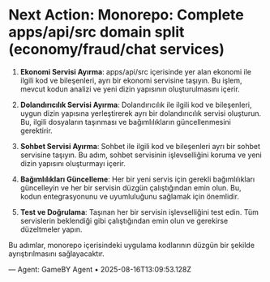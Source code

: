 # Next Action: Monorepo: Complete apps/api/src domain split (economy/fraud/chat services)

1. **Ekonomi Servisi Ayırma**: apps/api/src içerisinde yer alan ekonomi ile ilgili kod ve bileşenleri, ayrı bir ekonomi servisine taşıyın. Bu işlem, mevcut kodun analizi ve yeni dizin yapısının oluşturulmasını içerir.

2. **Dolandırıcılık Servisi Ayırma**: Dolandırıcılık ile ilgili kod ve bileşenleri, uygun dizin yapısına yerleştirerek ayrı bir dolandırıcılık servisi oluşturun. Bu, ilgili dosyaların taşınması ve bağımlılıkların güncellenmesini gerektirir.

3. **Sohbet Servisi Ayırma**: Sohbet ile ilgili kod ve bileşenleri ayrı bir sohbet servisine taşıyın. Bu adım, sohbet servisinin işlevselliğini koruma ve yeni dizin yapısını oluşturmayı içerir.

4. **Bağımlılıkları Güncelleme**: Her bir yeni servis için gerekli bağımlılıkları güncelleyin ve her bir servisin düzgün çalıştığından emin olun. Bu, kodun entegrasyonunu ve uyumluluğunu sağlamak için önemlidir.

5. **Test ve Doğrulama**: Taşınan her bir servisin işlevselliğini test edin. Tüm servislerin beklendiği gibi çalıştığından emin olun ve gerekirse düzeltmeler yapın. 

Bu adımlar, monorepo içerisindeki uygulama kodlarının düzgün bir şekilde ayrıştırılmasını sağlayacaktır.

— Agent: GameBY Agent • 2025-08-16T13:09:53.128Z
